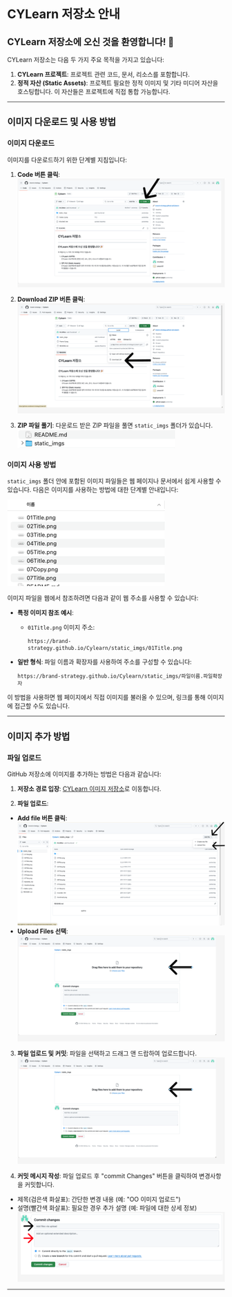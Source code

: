 # CYLearn 저장소 안내

## CYLearn 저장소에 오신 것을 환영합니다! 🎉

CYLearn 저장소는 다음 두 가지 주요 목적을 가지고 있습니다:

1. **CYLearn 프로젝트**: 프로젝트 관련 코드, 문서, 리소스를 포함합니다.
2. **정적 자산 (Static Assets)**: 프로젝트 필요한 정적 이미지 및 기타 미디어 자산을 호스팅합니다. 이 자산들은 프로젝트에 직접 통합 가능합니다.

---

## 이미지 다운로드 및 사용 방법

### 이미지 다운로드
이미지를 다운로드하기 위한 단계별 지침입니다:

1. **Code 버튼 클릭**:
   ![Code 버튼](image-1.png)
   
2. **Download ZIP 버튼 클릭**:
   ![Download ZIP](image.png)
   
3. **ZIP 파일 풀기**:
   다운로드 받은 ZIP 파일을 풀면 `static_imgs` 폴더가 있습니다.
   ![ZIP 파일 내용](image-2.png)

### 이미지 사용 방법

`static_imgs` 폴더 안에 포함된 이미지 파일들은 웹 페이지나 문서에서 쉽게 사용할 수 있습니다. 다음은 이미지를 사용하는 방법에 대한 단계별 안내입니다:

![폴더 내용 예시](image-3.png)

이미지 파일을 웹에서 참조하려면 다음과 같이 웹 주소를 사용할 수 있습니다:

- **특정 이미지 참조 예시**:
  - `01Title.png` 이미지 주소:
    ```
    https://brand-strategy.github.io/Cylearn/static_imgs/01Title.png
    ```

- **일반 형식**:
  파일 이름과 확장자를 사용하여 주소를 구성할 수 있습니다:
    ```
    https://brand-strategy.github.io/Cylearn/static_imgs/파일이름.파일확장자
    ```

이 방법을 사용하면 웹 페이지에서 직접 이미지를 불러올 수 있으며, 링크를 통해 이미지에 접근할 수도 있습니다.


---

## 이미지 추가 방법

### 파일 업로드
GitHub 저장소에 이미지를 추가하는 방법은 다음과 같습니다:

1. **저장소 경로 입장**:
 [CYLearn 이미지 저장소](https://github.com/brand-strategy/Cylearn/tree/main/static_imgs)로 이동합니다.

2. **파일 업로드**:
 - **Add file 버튼 클릭**:
   ![Add file](image-4.png)
 - **Upload Files 선택**:
   ![Upload Files](image-6.png)

3. **파일 업로드 및 커밋**:
 파일을 선택하고 드래그 앤 드랍하여 업로드합니다.
 ![파일 업로드](image-6.png)

4. **커밋 메시지 작성**:
 파일 업로드 후 "commit Changes" 버튼을 클릭하여 변경사항을 커밋합니다.
 - 제목(검은색 화살표): 간단한 변경 내용 (예: "OO 이미지 업로드")
 - 설명(빨간색 화살표): 필요한 경우 추가 설명 (예: 파일에 대한 상세 정보)
 ![커밋 메시지](image-8.png)

---
